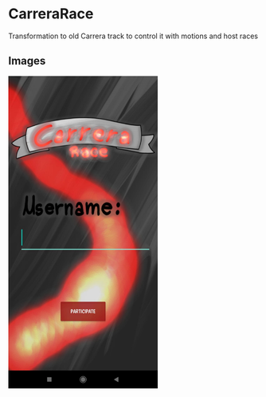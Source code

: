 # CarreraRace
Transformation to old Carrera track to control it with motions and host races

## Images
<div style="display: inline;">
  <img src="Images/Login.jpg?raw=true" width=300>
</div>
